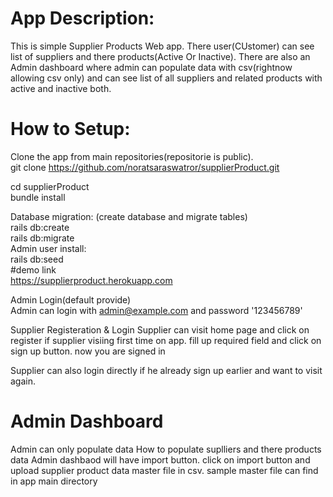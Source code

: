 # App Description:

This is simple Supplier Products Web app. There user(CUstomer) can see list of suppliers and there products(Active Or Inactive). 
There are also an Admin dashboard where admin can populate data with csv(rightnow  allowing csv only) and can see list of all suppliers and related products with active and inactive both.

# How to Setup:

Clone the app from main repositories(repositorie is public). 
<br>
git clone https://github.com/noratsaraswatror/supplierProduct.git 


cd supplierProduct 
<br>
bundle install 

Database migration: (create database and migrate tables)
<br>
rails db:create 
<br>
rails db:migrate 
<br>
Admin user install: 
<br>
rails db:seed 
<br>
#demo link 
<br>
https://supplierproduct.herokuapp.com


Admin Login(default provide)
<br>
Admin can login with admin@example.com and password '123456789'

Supplier Registeration & Login 
Supplier can visit home page and click on register if supplier visiing first time on app. fill up required field and click on sign up button. now you are signed in 

Supplier can also login directly if he already sign up earlier and want to visit again. 


# Admin Dashboard 
Admin can only populate data
How to populate suplliers and there products data 
Admin dashbaod will have import button. click on import button and upload supplier product data master file in csv. 
sample master file can find in app main directory 


 




